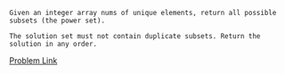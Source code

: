```
Given an integer array nums of unique elements, return all possible subsets (the power set).

The solution set must not contain duplicate subsets. Return the solution in any order.

```


[Problem Link](https://leetcode.com/problems/subsets/)